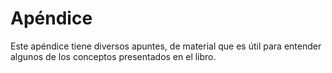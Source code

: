 # Apéndice

Este apéndice tiene diversos apuntes, de material que es útil para entender algunos de los conceptos presentados en el libro.


